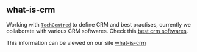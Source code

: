 ## what-is-crm
Working with [`TechCentred`](https://techcentred.com) to define CRM and best practises, currently we collaborate with various CRM softwares. Check this [best crm softwares](https://techcentred.com/top-5-best-crm-software-for-every-business/).


This information can be viewed on our site [what-is-crm](https://what-is-crm.netlify.app/)
